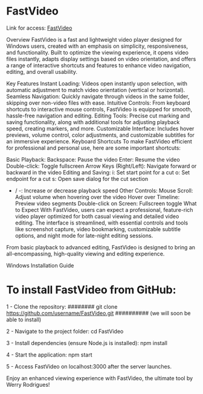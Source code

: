 # FastVideo 

Link for access: [FastVideo](https://heroic-chimera-a9c40b.netlify.app/)

Overview
FastVideo is a fast and lightweight video player designed for Windows users, created with an emphasis on simplicity, responsiveness, and functionality. Built to optimize the viewing experience, it opens video files instantly, adapts display settings based on video orientation, and offers a range of interactive shortcuts and features to enhance video navigation, editing, and overall usability.

Key Features
Instant Loading: Videos open instantly upon selection, with automatic adjustment to match video orientation (vertical or horizontal).
Seamless Navigation: Quickly navigate through videos in the same folder, skipping over non-video files with ease.
Intuitive Controls: From keyboard shortcuts to interactive mouse controls, FastVideo is equipped for smooth, hassle-free navigation and editing.
Editing Tools: Precise cut marking and saving functionality, along with additional tools for adjusting playback speed, creating markers, and more.
Customizable Interface: Includes hover previews, volume control, color adjustments, and customizable subtitles for an immersive experience.
Keyboard Shortcuts
To make FastVideo efficient for professional and personal use, here are some important shortcuts:

Basic Playback:
Backspace: Pause the video
Enter: Resume the video
Double-click: Toggle fullscreen
Arrow Keys (Right/Left): Navigate forward or backward in the video
Editing and Saving:
i: Set start point for a cut
o: Set endpoint for a cut
s: Open save dialog for the cut section
+ / -: Increase or decrease playback speed
Other Controls:
Mouse Scroll: Adjust volume when hovering over the video
Hover over Timeline: Preview video segments
Double-click on Screen: Fullscreen toggle
What to Expect
With FastVideo, users can expect a professional, feature-rich video player optimized for both casual viewing and detailed video editing. The interface is streamlined, with essential controls and tools like screenshot capture, video bookmarking, customizable subtitle options, and night mode for late-night editing sessions.

From basic playback to advanced editing, FastVideo is designed to bring an all-encompassing, high-quality viewing and editing experience.

Windows Installation Guide
# To install FastVideo from GitHub:

1 - Clone the repository: 
######## git clone https://github.com/username/FastVideo.git ########## (we will soon be able to install)

2 - Navigate to the project folder:
cd FastVideo

3 - Install dependencies (ensure Node.js is installed):
npm install

4 - Start the application:
npm start

5 - Access FastVideo on localhost:3000 after the server launches.

Enjoy an enhanced viewing experience with FastVideo, the ultimate tool by Werry Rodrigues!


